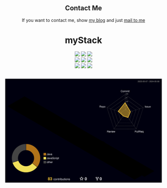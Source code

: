 
<!-- <div style="display: flex; align-items: center; justify-content: center;">
  <img src="https://img1.daumcdn.net/thumb/R1280x0/?scode=mtistory2&fname=https%3A%2F%2Fblog.kakaocdn.net%2Fdn%2FkBcVa%2FbtsBq3lN1ga%2FKGKVnsRtWeobvN3lDA1IbK%2Fimg.png" style="max-width: 50%;">
</div> -->

<p align="center">

<div align="center">

## Contact Me
If you want to contact me, show [my blog](https://keartt.tistory.com/) and just [mail to me](mailto:shalpha_2@naver.com)

</div>
<div align="center">

# myStack

</div>
<div align="center">
<div style="display:flex; flex-direction:column; align-items: center; justify-content: center;">
    <div>
        <img src="https://img.shields.io/badge/Spring-6DB33F?style=flat-square&logo=spring&logoColor=white">
<!--         <img src="https://img.shields.io/badge/java-FF7800?style=flat-square&logo=java&logoColor=white"> -->
        <img src="https://img.shields.io/badge/Spring Boot-6DB33F?style=flat-square&logo=Spring Boot&logoColor=white">
              <img src="https://img.shields.io/badge/PostgreSQL-4169E1?style=flat-square&logo=postgresql&logoColor=white">
    </div>
   <div>
<!--         <img src="https://img.shields.io/badge/html5-E34F26?style=flat-square&logo=html5&logoColor=white"> 
        <img src="https://img.shields.io/badge/css-1572B6?style=flat-square&logo=css3&logoColor=white">  -->
        <img src="https://img.shields.io/badge/Linux-FCC624?style=flat-square&logo=linux&logoColor=black"> 
        <img src="https://img.shields.io/badge/Apache&Tomcat-F8DC75?style=flat-square&logo=apachetomcat&logoColor=black">
        <img src="https://img.shields.io/badge/Amazon AWS-232F3E?style=flat-square&logo=amazon aws&logoColor=white"> 
    </div>
    <div>
        <img src="https://img.shields.io/badge/Javascript-F7DF1E?style=flat-square&logo=javascript&logoColor=black"> 
        <img src="https://img.shields.io/badge/Node.js-339933?style=flat-square&logo=node.js&logoColor=white"> 
              <img src="https://img.shields.io/badge/Openlayers-1F6B75?style=flat-square&logo=Openlayers">
<!--         <img src="https://img.shields.io/badge/jQuery-0769AD?style=flat-square&logo=jquery">
    </div> -->
   
</div>
</div>
<div align="center">

<!-- 
#### Getting stronger

</div>
<div align="center">
<div style="display:flex; flex-direction:column; align-items: center; justify-content: center;">
  <div>
        <img src="https://img.shields.io/badge/Kotiln-7F52FF?style=flat-square&logo=kotlin&logoColor=white"> 
        <img src="https://img.shields.io/badge/Docker-2496ED?style=flat-square&logo=docker&logoColor=white"> 
        <img src="https://img.shields.io/badge/MongoDB-47A248?style=flat-square&logo=mongodb&logoColor=white">
    </div>
    <div> 
        <img src="https://img.shields.io/badge/Cesium-6CADDF?style=flat-square&logo=Cesium&logoColor=white"> 
        <img src="https://img.shields.io/badge/React-61DAFB?style=flat-square&logo=react&logoColor=white"> 
        <img src="https://img.shields.io/badge/Typescript-3178C6?style=flat-square&logo=typescript&logoColor=white"> 
    </div>
      <div>
        <img src="https://img.shields.io/badge/Three.js-000000?style=flat-square&logo=three.js&logoColor=white"> 
        <img src="https://img.shields.io/badge/Next.js-000000?style=flat-square&logo=next.js&logoColor=white"> 
<!--         <img src="https://img.shields.io/badge/MapBox-000000?style=flat-square&logo=mapbox&logoColor=white"> -->
  </div> 

<br>

![](./profile-3d-contrib/profile-night-rainbow.svg)
  
   <br>
</div>
</div>
